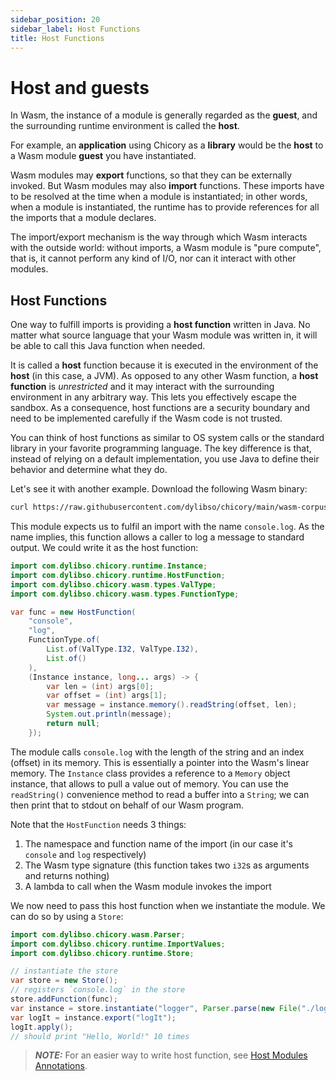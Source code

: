 ```yaml
---
sidebar_position: 20
sidebar_label: Host Functions
title: Host Functions
---
```

# Host and guests

In Wasm, the instance of a module is generally regarded as the **guest**,
and the surrounding runtime environment is called the **host**.

For example, an **application** using Chicory as a **library** would be the **host**
to a Wasm module **guest** you have instantiated.

Wasm modules may **export** functions, so that they can be externally invoked.
But Wasm modules may also **import** functions. 
These imports have to be resolved at the time when a module is instantiated;
in other words, when a module is instantiated, the runtime has to provide
references for all the imports that a module declares.

The import/export mechanism is the way through which Wasm interacts 
with the outside world: without imports, a Wasm module is "pure compute",
that is, it cannot perform any kind of I/O, nor can it interact with other
modules.

## Host Functions

One way to fulfill imports is providing a **host function** written in Java. 
No matter what source language that your Wasm module was written in, 
it will be able to call this Java function when needed.

It is called a **host** function because it is executed in the environment of the
**host** (in this case, a JVM). As opposed to any other Wasm function, 
a **host function** is _unrestricted_ and it may interact with the surrounding
environment in any arbitrary way. This lets you effectively escape the sandbox.
As a consequence, host functions are a security boundary and
need to be implemented carefully if the Wasm code is not trusted.

You can think of host functions as similar to OS system calls or the standard library in your favorite programming language.
The key difference is that, instead of relying on a default implementation, you use Java to define their behavior 
and determine what they do.

Let's see it with another example. Download the following Wasm binary:

```bash
curl https://raw.githubusercontent.com/dylibso/chicory/main/wasm-corpus/src/main/resources/compiled/host-function.wat.wasm > logger.wasm
```

<!--
```java
//DEPS com.dylibso.chicory:docs-lib:999-SNAPSHOT
//DEPS com.dylibso.chicory:runtime:999-SNAPSHOT

docs.FileOps.copyFromWasmCorpus("host-function.wat.wasm", "logger.wasm");
```
-->

This module expects us to fulfil an import with the name `console.log`. 
As the name implies, this function allows a caller to log a message to standard output.
We could write it as the host function:

<!--
```java
System.setOut(new PrintStream(
  new BufferedOutputStream(
    new FileOutputStream("docs/usage/host-functions.md.result"))));
```
-->


```java
import com.dylibso.chicory.runtime.Instance;
import com.dylibso.chicory.runtime.HostFunction;
import com.dylibso.chicory.wasm.types.ValType;
import com.dylibso.chicory.wasm.types.FunctionType;

var func = new HostFunction(
    "console",
    "log",
    FunctionType.of(
        List.of(ValType.I32, ValType.I32),
        List.of()
    ),
    (Instance instance, long... args) -> {
        var len = (int) args[0];
        var offset = (int) args[1];
        var message = instance.memory().readString(offset, len);
        System.out.println(message);
        return null;
    });
```

The module calls `console.log` with the length of the string and an index (offset) in its memory. 
This is essentially a pointer into the Wasm's linear memory.
The `Instance` class provides a reference to a `Memory` object instance, that allows 
to pull a value out of memory. You can use the `readString()` convenience method
to read a buffer into a `String`; we can then print that to stdout on behalf of our Wasm program.

Note that the `HostFunction` needs 3 things:

1. The namespace and function name of the import (in our case it's `console` and `log` respectively)
2. The Wasm type signature (this function takes two `i32`s as arguments and returns nothing)
3. A lambda to call when the Wasm module invokes the import


We now need to pass this host function when we instantiate the module.
We can do so by using a `Store`:

```java
import com.dylibso.chicory.wasm.Parser;
import com.dylibso.chicory.runtime.ImportValues;
import com.dylibso.chicory.runtime.Store;

// instantiate the store
var store = new Store();
// registers `console.log` in the store
store.addFunction(func);
var instance = store.instantiate("logger", Parser.parse(new File("./logger.wasm")));
var logIt = instance.export("logIt");
logIt.apply();
// should print "Hello, World!" 10 times
```

> **_NOTE:_** For an easier way to write host function, see [Host Modules Annotations](../experimental/host-modules.md).
